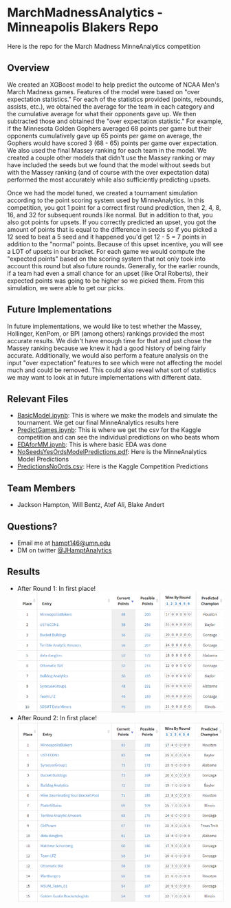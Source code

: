 # MarchMadnessAnalytics - Minneapolis Blakers Repo

Here is the repo for the March Madness MinneAnalytics competition

## Overview

We created an XGBoost model to help predict the outcome of NCAA Men's March Madness games. Features of the model were based on "over expectation statistics." For each of the statistics provided (points, rebounds, assists, etc.), we obtained the average for the team in each category and the cumulative average for what their opponents gave up. We then subtracted those and obtained the "over expectation statistic." For example, if the Minnesota Golden Gophers averaged 68 points per game but their opponents cumulatively gave up 65 points per game on average, the Gophers would have scored 3 (68 - 65) points per game over expectation. We also used the final Massey ranking for each team in the model. We created a couple other models that didn't use the Massey ranking or may have included the seeds but we found that the model without seeds but with the Massey ranking (and of course with the over expectation data) performed the most accurately while also sufficiently predicting upsets. 

Once we had the model tuned, we created a tournament simulation according to the point scoring system used by MinneAnalytics. In this competition, you got 1 point for a correct first round prediction, then 2, 4, 8, 16, and 32 for subsequent rounds like normal. But in addition to that, you also got points for upsets. If you correctly predicted an upset, you got the amount of points that is equal to the difference in seeds so if you picked a 12 seed to beat a 5 seed and it happened you'd get 12 - 5 = 7 points in addition to the "normal" points. Because of this upset incentive, you will see a LOT of upsets in our bracket. For each game we would compute the "expected points" based on the scoring system that not only took into account this round but also future rounds. Generally, for the earlier rounds, if a team had even a small chance for an upset (like Oral Roberts), their expected points was going to be higher so we picked them. From this simulation, we were able to get our picks.

## Future Implementations

In future implementations, we would like to test whether the Massey, Hollinger, KenPom, or BPI (among others) rankings provided the most accurate results. We didn't have enough time for that and just chose the Massey ranking because we knew it had a good history of being fairly accurate. 
Additionally, we would also perform a feature analysis on the input "over expectation" features to see which were not affecting the model much and could be removed. This could also reveal what sort of statistics we may want to look at in future implementations with different data.

## Relevant Files

* [BasicModel.ipynb](https://github.com/JCHampton/MarchMadnessAnalytics/blob/main/MarchMadness/BasicModel.ipynb): This is where we make the models and simulate the tournament. We get our final MinneAnalytics results here
* [PredictGames.ipynb](https://github.com/JCHampton/MarchMadnessAnalytics/blob/main/MarchMadness/PredictGames.ipynb): This is where we get the csv for the Kaggle competition and can see the individual predictions on who beats whom
* [EDAforMM.ipynb](https://github.com/JCHampton/MarchMadnessAnalytics/blob/main/MarchMadness/EDAforMM.ipynb): This is where basic EDA was done
* [NoSeedsYesOrdsModelPredictions.pdf](https://github.com/JCHampton/MarchMadnessAnalytics/blob/main/MarchMadness/NoSeedsYesOrdsModelPredictions.pdf): Here is the MinneAnalytics Model Predictions
* [PredictionsNoOrds.csv](https://github.com/JCHampton/MarchMadnessAnalytics/blob/main/MarchMadness/PredictionsNoOrds.csv): Here is the Kaggle Competition Predictions

## Team Members
* Jackson Hampton, Will Bentz, Atef Ali, Blake Andert

## Questions?
* Email me at hampt146@umn.edu 
* DM on twitter [@JHamptAnalytics](https://twitter.com/JHamptAnalytics)

## Results
* After Round 1: In first place! 
![](https://github.com/JCHampton/MarchMadnessAnalytics/blob/main/MarchMadness/Round1Results.png)
* After Round 2: In first place! 
![](https://github.com/JCHampton/MarchMadnessAnalytics/blob/main/MarchMadness/Round2Results.png)
